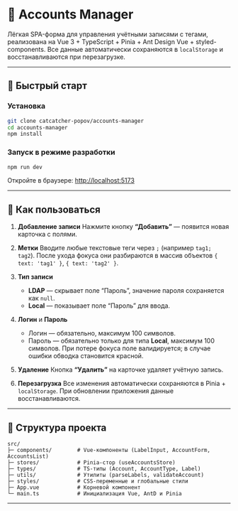 

# 📒 Accounts Manager

Лёгкая SPA-форма для управления учётными записями с тегами, реализована на Vue 3 + TypeScript + Pinia + Ant Design Vue + styled-components. Все данные автоматически сохраняются в `localStorage` и восстанавливаются при перезагрузке.

---

## 🚀 Быстрый старт

### Установка

```bash
git clone catcatcher-popov/accounts-manager
cd accounts-manager
npm install
````

### Запуск в режиме разработки

```bash
npm run dev
```

Откройте в браузере: [http://localhost:5173](http://localhost:5173)

---

## 📝 Как пользоваться

1. **Добавление записи**
   Нажмите кнопку **“Добавить”** — появится новая карточка с полями.

2. **Метки**
   Вводите любые текстовые теги через `;` (например `tag1; tag2`). После ухода фокуса они разбираются в массив объектов `{ text: 'tag1' }`, `{ text: 'tag2' }`.

3. **Тип записи**

   * **LDAP** — скрывает поле “Пароль”, значение пароля сохраняется как `null`.
   * **Local** — показывает поле “Пароль” для ввода.

4. **Логин** и **Пароль**

   * Логин — обязательно, максимум 100 символов.
   * Пароль — обязательно только для типа **Local**, максимум 100 символов.
     При потере фокуса поле валидируется; в случае ошибки обводка становится красной.

5. **Удаление**
   Кнопка **“Удалить”** на карточке удаляет учётную запись.

6. **Перезагрузка**
   Все изменения автоматически сохраняются в Pinia + `localStorage`. При обновлении приложения данные восстанавливаются.

---

## 📂 Структура проекта

```
src/
├─ components/        # Vue-компоненты (LabelInput, AccountForm, AccountsList)
├─ stores/            # Pinia-стор (useAccountsStore)
├─ types/             # TS-типы (Account, AccountType, Label)
├─ utils/             # Утилиты (parseLabels, validateAccount)
├─ styles/            # CSS-переменные и глобальные стили
├─ App.vue            # Корневой компонент
└─ main.ts            # Инициализация Vue, AntD и Pinia
```

---
